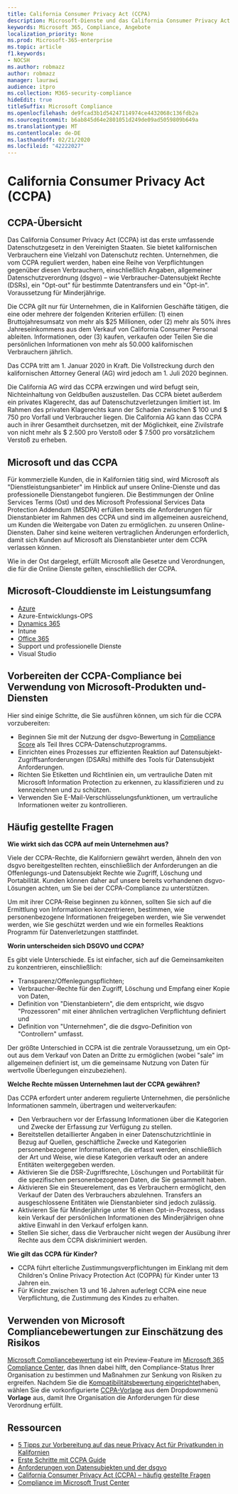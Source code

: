```yaml
---
title: California Consumer Privacy Act (CCPA)
description: Microsoft-Dienste und das California Consumer Privacy Act (CCPA).
keywords: Microsoft 365, Compliance, Angebote
localization_priority: None
ms.prod: Microsoft-365-enterprise
ms.topic: article
f1.keywords:
- NOCSH
ms.author: robmazz
author: robmazz
manager: laurawi
audience: itpro
ms.collection: M365-security-compliance
hideEdit: true
titleSuffix: Microsoft Compliance
ms.openlocfilehash: de9fcad3b1d54247114974ce4432068c136fdb2a
ms.sourcegitcommit: b6ab845d64e2801051d249de09ad5059809b649a
ms.translationtype: MT
ms.contentlocale: de-DE
ms.lasthandoff: 02/21/2020
ms.locfileid: "42222027"
---
```

# <a name="california-consumer-privacy-act-ccpa"></a>California Consumer Privacy Act (CCPA)

## <a name="ccpa-overview"></a>CCPA-Übersicht

Das California Consumer Privacy Act (CCPA) ist das erste umfassende Datenschutzgesetz in den Vereinigten Staaten. Sie bietet kalifornischen Verbrauchern eine Vielzahl von Datenschutz rechten.  Unternehmen, die vom CCPA reguliert werden, haben eine Reihe von Verpflichtungen gegenüber diesen Verbrauchern, einschließlich Angaben, allgemeiner Datenschutzverordnung (dsgvo) – wie Verbraucher-Datensubjekt Rechte (DSRs), ein "Opt-out" für bestimmte Datentransfers und ein "Opt-in". Voraussetzung für Minderjährige.

Die CCPA gilt nur für Unternehmen, die in Kalifornien Geschäfte tätigen, die eine oder mehrere der folgenden Kriterien erfüllen: (1) einen Bruttojahresumsatz von mehr als $25 Millionen, oder (2) mehr als 50% ihres Jahreseinkommens aus dem Verkauf von California Consumer Personal ableiten. Informationen, oder (3) kaufen, verkaufen oder Teilen Sie die persönlichen Informationen von mehr als 50.000 kalifornischen Verbrauchern jährlich.

Das CCPA tritt am 1. Januar 2020 in Kraft. Die Vollstreckung durch den kalifornischen Attorney General (AG) wird jedoch am 1. Juli 2020 beginnen.

Die California AG wird das CCPA erzwingen und wird befugt sein, Nichteinhaltung von Geldbußen auszustellen. Das CCPA bietet außerdem ein privates Klagerecht, das auf Datenschutzverletzungen limitiert ist. Im Rahmen des privaten Klagerechts kann der Schaden zwischen $ 100 und $ 750 pro Vorfall und Verbraucher liegen. Die California AG kann das CCPA auch in ihrer Gesamtheit durchsetzen, mit der Möglichkeit, eine Zivilstrafe von nicht mehr als $ 2.500 pro Verstoß oder $ 7.500 pro vorsätzlichem Verstoß zu erheben.

## <a name="microsoft-and-the-ccpa"></a>Microsoft und das CCPA

Für kommerzielle Kunden, die in Kalifornien tätig sind, wird Microsoft als "Dienstleistungsanbieter" im Hinblick auf unsere Online-Dienste und das professionelle Dienstangebot fungieren.  Die Bestimmungen der Online Services Terms (Ost) und des Microsoft Professional Services Data Protection Addendum (MSDPA) erfüllen bereits die Anforderungen für Dienstanbieter im Rahmen des CCPA und sind im allgemeinen ausreichend, um Kunden die Weitergabe von Daten zu ermöglichen. zu unseren Online-Diensten. Daher sind keine weiteren vertraglichen Änderungen erforderlich, damit sich Kunden auf Microsoft als Dienstanbieter unter dem CCPA verlassen können.

Wie in der Ost dargelegt, erfüllt Microsoft alle Gesetze und Verordnungen, die für die Online Dienste gelten, einschließlich der CCPA.  

## <a name="microsoft-in-scope-cloud-services"></a>Microsoft-Clouddienste im Leistungsumfang

- [Azure](https://aka.ms/AzureCompliance)
- Azure-Entwicklungs-OPS
- [Dynamics 365](https://aka.ms/d365-compliance-list)
- Intune
- [Office 365](https://aka.ms/o365-compliance-framework)
- Support und professionelle Dienste
- Visual Studio

## <a name="how-you-can-prepare-for-your-ccpa-compliance-when-using-microsoft-products-and-services"></a>Vorbereiten der CCPA-Compliance bei Verwendung von Microsoft-Produkten und-Diensten

Hier sind einige Schritte, die Sie ausführen können, um sich für die CCPA vorzubereiten:

- Beginnen Sie mit der Nutzung der dsgvo-Bewertung in [Compliance Score](compliance-score.md) als Teil Ihres CCPA-Datenschutzprogramms.
- Einrichten eines Prozesses zur effizienten Reaktion auf Datensubjekt-Zugriffsanforderungen (DSARs) mithilfe des Tools für Datensubjekt Anforderungen.
- Richten Sie Etiketten und Richtlinien ein, um vertrauliche Daten mit Microsoft Information Protection zu erkennen, zu klassifizieren und zu kennzeichnen und zu schützen.
- Verwenden Sie E-Mail-Verschlüsselungsfunktionen, um vertrauliche Informationen weiter zu kontrollieren.

## <a name="frequently-asked-questions"></a>Häufig gestellte Fragen

**Wie wirkt sich das CCPA auf mein Unternehmen aus?**

Viele der CCPA-Rechte, die Kaliforniern gewährt werden, ähneln den von dsgvo bereitgestellten rechten, einschließlich der Anforderungen an die Offenlegungs-und Datensubjekt Rechte wie Zugriff, Löschung und Portabilität. Kunden können daher auf unsere bereits vorhandenen dsgvo-Lösungen achten, um Sie bei der CCPA-Compliance zu unterstützen.

Um mit ihrer CCPA-Reise beginnen zu können, sollten Sie sich auf die Ermittlung von Informationen konzentrieren, bestimmen, wie personenbezogene Informationen freigegeben werden, wie Sie verwendet werden, wie Sie geschützt werden und wie ein formelles Reaktions Programm für Datenverletzungen stattfindet.

**Worin unterscheiden sich DSGVO und CCPA?**

Es gibt viele Unterschiede. Es ist einfacher, sich auf die Gemeinsamkeiten zu konzentrieren, einschließlich:

- Transparenz/Offenlegungspflichten;
- Verbraucher-Rechte für den Zugriff, Löschung und Empfang einer Kopie von Daten,
- Definition von "Dienstanbietern", die dem entspricht, wie dsgvo "Prozessoren" mit einer ähnlichen vertraglichen Verpflichtung definiert und
- Definition von "Unternehmen", die die dsgvo-Definition von "Controllern" umfasst.

Der größte Unterschied in CCPA ist die zentrale Voraussetzung, um ein Opt-out aus dem Verkauf von Daten an Dritte zu ermöglichen (wobei "sale" im allgemeinen definiert ist, um die gemeinsame Nutzung von Daten für wertvolle Überlegungen einzubeziehen).

**Welche Rechte müssen Unternehmen laut der CCPA gewähren?**

Das CCPA erfordert unter anderem regulierte Unternehmen, die persönliche Informationen sammeln, übertragen und weiterverkaufen:

- Den Verbrauchern vor der Erfassung Informationen über die Kategorien und Zwecke der Erfassung zur Verfügung zu stellen.
- Bereitstellen detaillierter Angaben in einer Datenschutzrichtlinie in Bezug auf Quellen, geschäftliche Zwecke und Kategorien personenbezogener Informationen, die erfasst werden, einschließlich der Art und Weise, wie diese Kategorien verkauft oder an andere Entitäten weitergegeben werden.
- Aktivieren Sie die DSR-Zugriffsrechte, Löschungen und Portabilität für die spezifischen personenbezogenen Daten, die Sie gesammelt haben.
- Aktivieren Sie ein Steuerelement, das es Verbrauchern ermöglicht, den Verkauf der Daten des Verbrauchers abzulehnen. Transfers an ausgeschlossene Entitäten wie Dienstanbieter sind jedoch zulässig.
- Aktivieren Sie für Minderjährige unter 16 einen Opt-in-Prozess, sodass kein Verkauf der persönlichen Informationen des Minderjährigen ohne aktive Einwahl in den Verkauf erfolgen kann.
- Stellen Sie sicher, dass die Verbraucher nicht wegen der Ausübung ihrer Rechte aus dem CCPA diskriminiert werden.

**Wie gilt das CCPA für Kinder?**

- CCPA führt elterliche Zustimmungsverpflichtungen im Einklang mit dem Children's Online Privacy Protection Act (COPPA) für Kinder unter 13 Jahren ein.
- Für Kinder zwischen 13 und 16 Jahren auferlegt CCPA eine neue Verpflichtung, die Zustimmung des Kindes zu erhalten.

## <a name="use-microsoft-compliance-score-to-assess-your-risk"></a>Verwenden von Microsoft Compliancebewertungen zur Einschätzung des Risikos

[Microsoft Compliancebewertung](compliance-score.md) ist ein Preview-Feature im [Microsoft 365 Compliance Center](microsoft-365-compliance-center.md), das Ihnen dabei hilft, den Compliance-Status Ihrer Organisation zu bestimmen und Maßnahmen zur Senkung von Risiken zu ergreifen. Nachdem Sie die [Kompatibilitätsbewertung eingerichtet](compliance-score-setup.md)haben, wählen Sie die vorkonfigurierte [CCPA-Vorlage](https://go.microsoft.com/fwlink/?linkid=2118004) aus dem Dropdownmenü **Vorlage** aus, damit Ihre Organisation die Anforderungen für diese Verordnung erfüllt.

## <a name="resources"></a>Ressourcen

- [5 Tipps zur Vorbereitung auf das neue Privacy Act für Privatkunden in Kalifornien](https://aka.ms/M365ComplianceBlog_RSA)
- [Erste Schritte mit CCPA Guide](https://info.microsoft.com/ww-landing-Five-tips-to-help-you-prepare-for-the-California-Consumer-Privacy-Act.html)
- [Anforderungen von Datensubjekten und der dsgvo](gdpr-data-subject-requests.md)
- [California Consumer Privacy Act (CCPA) – häufig gestellte Fragen](ccpa-faq.md)
- [Compliance im Microsoft Trust Center](https://www.microsoft.com/trust-center/compliance/compliance-overview)
